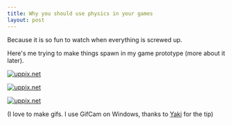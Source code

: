 ```yaml
---
title: Why you should use physics in your games
layout: post
---
```


Because it is so fun to watch when everything is screwed up.

Here's me trying to make things spawn in my game prototype (more about it later).

<a href="http://uppix.net/dFupbN"><img src="http://uppix.net/dFupbN.gif" alt="uppix.net" /></a>

<a href="http://uppix.net/UENiYo"><img src="http://uppix.net/UENiYo.gif" alt="uppix.net" /></a>

<a href="http://uppix.net/isVaFv"><img src="http://uppix.net/isVaFv.gif" alt="uppix.net" /></a>

(I love to make gifs. I use GifCam on Windows, thanks to [Yaki](https://twitter.com/yaki_) for the tip)
